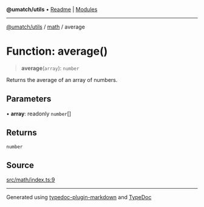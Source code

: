 **@umatch/utils** • [Readme](../../index.md) \| [Modules](../../modules.md)

***

[@umatch/utils](../../modules.md) / [math](../index.md) / average

# Function: average()

> **average**(`array`): `number`

Returns the average of an array of numbers.

## Parameters

• **array**: readonly `number`[]

## Returns

`number`

## Source

[src/math/index.ts:9](https://github.com/umatch-oficial/utils/blob/7369e19/src/math/index.ts#L9)

***

Generated using [typedoc-plugin-markdown](https://www.npmjs.com/package/typedoc-plugin-markdown) and [TypeDoc](https://typedoc.org/)
